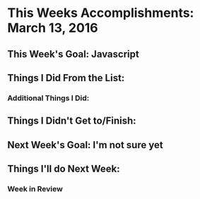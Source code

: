 # This Weeks Accomplishments: March 13, 2016

## This Week's Goal: Javascript

## Things I Did From the List:

### Additional Things I Did:

## Things I Didn't Get to/Finish:

## Next Week's Goal: I'm not sure yet

## Things I'll do Next Week:

### Week in Review

